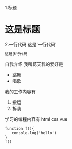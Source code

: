 1.标题

# 这是标题
2.一行代码
这是'一行代码'

```javascript 
这是多行代码
```
自我介绍
我叫葛天我的爱好是 

* 跳舞
* 唱歌 

我的工作内容有

1. 搬运
2. 拆装

学习的编程内容有 html css vue

```
function f(){
   console.log('hello')
}
f()


